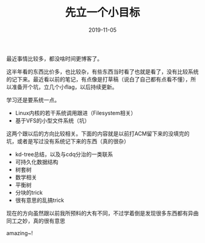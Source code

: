 ﻿---
layout: post
title: "先立一个小目标"
excerpt: "amazing"
comments: true
tags: [杂文]
date: 2019-11-05
---

最近事情比较多，都没啥时间更博客了。

这半年看的东西比价多，也比较杂，有些东西当时看了也就是看了，没有比较系统的记下来。最近看以前的笔记，有点像是打草稿（说白了自己都有点看不懂），所以准备开个坑，立几个小flag，以后持续更新。

学习还是要系统一点。

- Linux内核的若干系统调用跟进（Filesystem相关）
- 基于VFS的小型文件系统（坑）

这两个跟以后的方向比较相关。下面的内容就是以前打ACM留下来的没填完的坑，或者是写过没有系统记下来的东西（真的很杂）

- kd-tree总结，以及与cdq分治的一类联系
- 可持久化数据结构
- 树套树
- 数学相关
- 平衡树
- 分块的trick
- 很有意思的乱搞trick

现在的方向虽然跟以前我所预料的大有不同，不过学着倒是发现很多东西都有异曲同工之妙，真的很有意思

amazing~!
